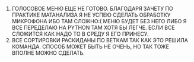 1. ГОЛОСОВОЕ МЕНЮ ЕЩЕ НЕ ГОТОВО. БЛАГОДАРЯ ЗАЧЕТУ ПО ПРАКТИКЕ МАТАНАЛИЗА Я НЕ УСПЕЮ СДЕЛАТЬ ОБРАБОТКУ МИКРОФОНА ИБО ТАМ СЛОЖНО:( 
МЕНЮ БУДЕТ  БЕЗ НЕГО ЛИБО Я ВСЕ ПЕРЕДЕЛАЮ НА PYTHON ТАМ ХОТЯ БЫ ЛЕГЧЕ. 
ЕСЛИ ВСЕ СЛОЖИТСЯ КАК НАДО ТО В СРЕДУ Я ЕГО ПРИНЕСУ.
2. ВСЕ СОРТИРОВКИ РАСКИДАНЫ ПО ВЕТКАМ ТАК КАК ЭТО РЕШИЛА КОМАНДА. СПОСОБ МОЖЕТ БЫТЬ НЕ ОЧЕНЬ, НО ТАК ТОЖЕ ВПОЛНЕ МОЖНО СДЕЛАТЬ.
